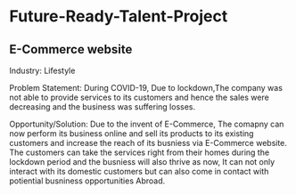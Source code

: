 # Future-Ready-Talent-Project
## E-Commerce website

Industry: Lifestyle

Problem Statement: During COVID-19, Due to lockdown,The company was not able to provide services to its customers and hence the sales were decreasing and the business was suffering losses.

Opportunity/Solution: Due to the invent of E-Commerce, The comapny can now perform its business online and sell its products to its existing customers and increase the reach of its busniess via E-Commerce website. The customers can take the services right from their homes during the lockdown period and the busniess will also thrive as now, It can not only interact with its domestic customers but can also come in contact with potiential busniness opportunities Abroad.
